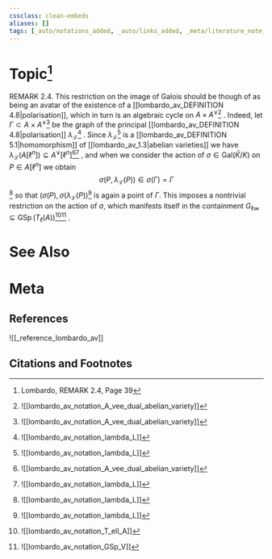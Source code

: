 ```yaml
---
cssclass: clean-embeds
aliases: []
tags: [_auto/notations_added, _auto/links_added, _meta/literature_note, _reference/lombardo_av, _meta/TODO/change_title, _meta/remark]
---
```

# Topic[^1]
REMARK 2.4. This restriction on the image of Galois should be though of as being an avatar of the existence of a [[lombardo_av_DEFINITION 4.8|polarisation]], which in turn is an algebraic cycle on $A \times A^{\vee}$[^2]              . Indeed, let $\Gamma \subset A \times A^{\vee}$[^2]               be the graph of the principal [[lombardo_av_DEFINITION 4.8|polarisation]] $\lambda_{\mathcal{L}}$[^3]              . Since $\lambda_{\mathcal{L}}$[^3]               is a [[lombardo_av_DEFINITION 5.1|homomorphism]] of [[lombardo_av_1.3|abelian varieties]] we have $\lambda_{\mathcal{L}}\left(A\left[\ell^{n}\right]\right) \subseteq A^{\vee}\left[\ell^{n}\right]$[^2][^3]              , and when we consider the action of $\sigma \in \mathrm{Gal}(\bar{K} / K)$ on $P \in A\left[\ell^{n}\right]$ we obtain
$$
\sigma\left(P, \lambda_{\mathcal{L}}(P)\right) \in \sigma(\Gamma)=\Gamma
$$
[^3]
so that $\left(\sigma(P), \sigma\left(\lambda_{\mathcal{L}}(P)\right)\right.$[^3]               is again a point of $\Gamma$. This imposes a nontrivial restriction on the action of $\sigma$, which manifests itself in the containment $G_{\ell \infty} \subseteq \operatorname{GSp}\left(T_{\ell}(A)\right)$[^4][^5]              .

# See Also

# Meta
## References
![[_reference_lombardo_av]]

## Citations and Footnotes
[^1]: Lombardo, REMARK 2.4, Page 39
[^2]: ![[lombardo_av_notation_A_vee_dual_abelian_variety]]
[^3]: ![[lombardo_av_notation_lambda_L]]
[^4]: ![[lombardo_av_notation_T_ell_A]]
[^5]: ![[lombardo_av_notation_GSp_V]]